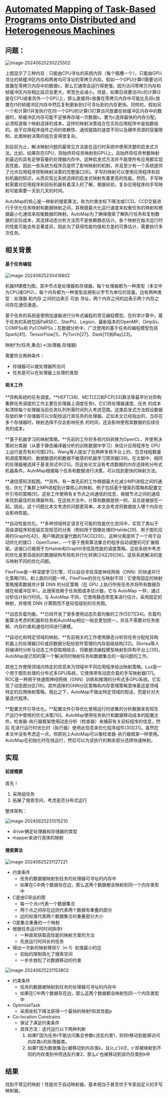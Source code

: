 # [Automated Mapping of Task-Based Programs onto Distributed and Heterogeneous Machines](https://dl.acm.org/doi/10.1145/3581784.3607079)

## 问题：

![image-20240625230225502](\images\automap\1.png)

上图显示了三种内存：只能由CPU寻址的系统内存（每个插槽一个），只能由GPU寻址的帧缓冲区内存和两者均可寻址的零拷贝内存。假如一个GPU计算t1需要访问放置在零拷贝内存中的数据c，那么它通常会运行得更慢。因为访问零拷贝内存和帧缓冲区内存相比延迟会更大，带宽也会减小。但是，如果后续要访问c的计算t2是在CPU或者另外一个GPU上，那么直接将c放置在零拷贝内存中可能比先将c放置在t1的帧缓冲区内存中然后复制更新到t2可寻址到的内存更快。同样的，假如另一个和计算t1并发执行在同一个GPU的计算t3打算访问放置在帧缓冲区内存中的数据时，帧缓冲区内存可能不足够再存储一次数据c。要为c选择最快的内存分配，必须知道每个映射选择的成本。这样的映射决策组合在实际应用程序中是指数级的。由于应用程序组件之间的依赖性、通信链路的速度不同以及硬件资源的容量限制，此类映射决策的组合变得很复杂。

到目前为止，解决映射问题的最常见方法是在运行时系统中使用贪婪的启发式方法。比如，如果存在GPU，则始终将任务映射到GPU上，且始终将任务参数映射到最近的具有足够容量的处理器内存中。这种启发式方法并不能使所有应用都实现高性能，因此一些系统为程序员提供了影响映射的机制，并且至少有一个系统提供了允许应用程序控制映射决策的完整接口[6]。手写的映射可以使用应用程序和目标机器的知识，从而实现比系统选择的启发式映射有着更高的性能。然而，手写映射需要对应用程序和目标机器有着深入的了解，根据经验，复杂应用程序的手写映射可能需要一天到几天的时间。

AutoMap的核心是一种新的搜索算法，称为约束坐标下降法或CCD。CCD交替进行于优化任务映射和数据映射之间，其根据最大化运行速度来权衡任务的映射和根据最小化通信来权衡数据的映射。AutoMap为了确保搜索了解执行任务和复制数据的实际成本，其选择动态分析方法而不是依赖静态估计。各个映射在每次运行时的性能可能会有显著差异，因此为了获得性能均值和方差的可靠估计，需要执行多次任务。

## 相关背景

#### 基于任务编程

![image-20240625230418802](\images\automap\2.png)

机器$M$建模为图，其中节点是处理器和存储器。每个处理器都为一种类型（本文中为CPU或GPU），每个内存都为一种类型且拥有以字节为单位的容量。边有两种类型：处理器  和内存  之间的边表示  可由  寻址，两个内存之间的边表示两个内存之间存在通信通道。

基于任务的系统是使用加速器进行分布式编程的常见编程模型。在科学计算中，基于任务的系统包括PaRSEC、StarPU、Legion、最新版本的OpenMP、OmpSs、COMPSs和 PyCOMPSs；在数据分析中，广泛使用的基于任务的编程模型包括 Spark[41]、TensorFlow[1]、PyTorch[27]、Dask[11]和Ray[23]。

映射f为(任务,集合)->(处理器,存储器)

需要符合两种条件：

* 存储器可以被处理器所访问
* 任务是可以在处理器上处理的类型

#### 相关工作

**异构系统的任务调度。**HEFT[38]、MCT[22]和FCP[33]算法等最早针对异构集群任务调度的工作主要在处理器上调度任务t，它们将处理器速度、任务  的成本和清除每个处理器当前任务队列所需时间列入考虑范围。这类启发式方法假设数据存放的单个存储器可以分配给运行其任务的处理器。正如本文已经指出的，当存在多个存储器时，映射选择不仅会影响任务  的时间，还会影响使用其数据的后续任务的成本。

**基于机器学习的映射策略。**先前的工作将多核代码转换为OpenCL，并使用决策树分类器（从基于静态编译器分析的训练数据中学习）来估计应用程序在 GPU 上运行是否有利可图[25]。Wang等人提出了在两种多核平台上的、包含线程数量和调度策略的、数据敏感的和数据不敏感的机器学习预测器[39]。在文献中，相同的处理器被选择于基准测试中[25]。但这些论文没有考虑数据的内存选择和分布式机器条件。AutoMap根据每个任务和数据进行决策，可以找到更快的映射方法。

**通信感知流程图。**另外，有一类先前的工作根据最大化减少MPI进程之间的通信，优化了集群上MPI进程到计算核心的映射。例子包括基于搜索的策略和配置文件引导的策略[9]。这些工作使用有关节点之间通信的信息，根据节点之间的通信来找到最佳的处理器布局。在这些方法中，计算和数据是统一的，且总是被放在一起。因此，这个问题比本文考虑的问题更简单，本文会考虑将数据放入哪个内存也会影响性能。

**自动性能优化。**多种领域特定语言在可能的性能优化空间中，实现了类似于高级源程序和低级实现规范的分离（例如用于图像处理的Halide[29]、用于图形应用的Graphlt[42]、用户稀疏张量代数的TACO[20]）。这种分离提供了一个用于自动优化的接口：OpenTuner，一个基于搜索算法集合的程序自动调整的可扩展框架。该接口已被用于为Halide和GraphIt寻找高性能的调度策略。这些系统中考虑的优化是更高级别的数据结构布局和并行化转换[24][29][36]。这些系统解决的是与映射不同的优化问题。

FlexFlow是一种深度学习引擎，可以自动寻找深度神经网络（DNN）的快速并行化策略[19]。和上面的问题一样，FlexFlow的优化与映射不同：它使用固定的映射策略搜索数据并计算 DNN 的分区策略（在 GPU 上执行所有任务并将所有数据存储在帧缓冲区中）。此搜索依赖于任务图成本估计器，它与 AutoMap 一样，通过分析估计执行时间。与 AutoMap 不同，它使用静态带宽来进行估计。采用固定的映射，并使用 DNN 计算图而不是较低级别的任务图。

**动态负载均衡。**已经开发了很多使用动态负载均衡的工作[5][7][34]。负载均衡算法考虑的机器和任务和AutoMap相比一般会更加统一，并且不需要对任务依赖、内存约束和通信时间进行建模。

**自动化和特定领域的映射。**先前相关的工作使用静态分析将任务分配给异构机器上的处理器[28]或将数据分配给软件管理的内存层级结构[32]。Sbirlea等人将编译时分析与动态工作窃取相结合，将数据流编程模型映射到异构平台上[35]。AutoMap是已知的第一个解决同时映射任务和数据集合的一般问题的工作。

其他工作使用领域内特定的信息来为领域中不同应用程序给出映射策略。Lux是一个用于图形处理的分布式多GPU系统，它使用带有动态负载的手写映射器[17]。ROC是一种用于快速图神经网络（GNN）训练和推理的分布式多GPU系统。它实现了动态图分区[18]。其所选择的GNN分区策略和内存管理策略意味着这是领域特定的应用映射策略。相比之下，AutoMap不做出特定领域的假设，而是针对大量迭代程序。

**配置文件引导优化。**配置文件引导优化使用运行时收集的分析数据来告知生产运行中使用的优化决策[10]。AutoMap使用任务执行和数据移动成本的配置文件。检查器-执行器框架使用动态分析（检查器）来捕获有关目标程序的信息，然后 在进行运行时优化时（执行器）使用此信息来优化程序组件[30][31]。虽然在本文中没有考虑这一点，但原则上AutoMap可以像检查器-执行器框架一样使用。AutoMap在初始化时在线运行，然后可以为该执行的剩余部分选择快速映射。

## 实现

#### 前提概要

首先！

1. 采用组任务
2. 拓展了搜索空间，考虑是否分布式运行

整体架构：

![image-20240625231015210](\images\automap\3.png)

* driver确定处理器和存储器的类型
* mapper来进行具体的映射

#### 搜索算法

![image-20240625231127221](\images\automap\4.png)

* 约束条件
  * 任务的数据被映射到任务的处理器可寻址的内存中
  * 如果在C中两个数据存在边，那么这两个数据都会映射到同一个内存类型中
* C是由G导出的图
  * 每一个点c代表一个数据集合
  * 两个点之间存在边则代表两个数据有重叠的部分
  * 边的权值代表两个数据集合的重叠部分大小
* O是集合重叠的一个映射
* 根据任务运行时时间排序t
  * 一种直观获取高性能的映射方案的方法
  * 先放运行时间长的任务
* 得出一次新的映射移除1/（n-1）权值最小的边
  * 初始的限制简化了搜索空间
  * 一步步放松了对数据移动的约束

![image-20240625231153802](\images\automap\5.png)

* 约束条件
  * 任务的数据被映射到任务的处理器可寻址的内存中
  * 如果在C中两个数据存在边，那么这两个数据都会映射到同一个内存类型中
* OptimizeTask
  * 采用坐标下降法获得一个最快的映射f和其性能p
* Co-location Constrains
  * 保证了满足约束条件
  * 具体方法：迭代运行以下两种判断
    1. 如果f'因为任务t不能访问集合参数c违反约束1，则将t移动到能够访问内存类c的处理器类。
    2. 如果f'因为数据集合c被移动到内存类k，且(c,c')∈E，c'却被映射到不同的内存类别中而违反约束2，那么c'也被移动到该内存类别k中 	

## 结果

找到不常见的映射！性能优于自动映射器，基本相当于甚至优于专家自定义的手写映射器。